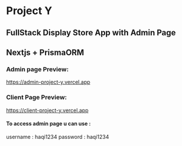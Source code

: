 # Project Y

## FullStack Display Store App with Admin Page
## Nextjs + PrismaORM

### Admin page Preview: 
https://admin-project-y.vercel.app

### Client Page Preview:
https://client-project-y.vercel.app


#### To access admin page u can use : 
username : haqi1234
password : haqi1234

